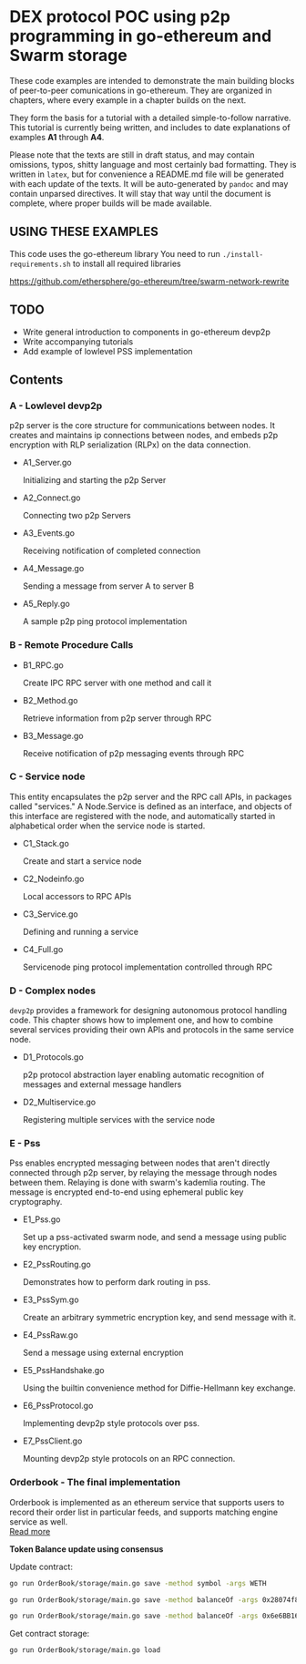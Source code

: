 # DEX protocol POC using p2p programming in go-ethereum and Swarm storage

These code examples are intended to demonstrate the main building blocks of peer-to-peer comunications in go-ethereum. They are organized in chapters, where every example in a chapter builds on the next.

They form the basis for a tutorial with a detailed simple-to-follow narrative. This tutorial is currently being written, and includes to date explanations of examples **A1** through **A4**.

Please note that the texts are still in draft status, and may contain omissions, typos, shitty language and most certainly bad formatting. They is written in `latex`, but for convenience a README.md file will be generated with each update of the texts. It will be auto-generated by `pandoc` and may contain unparsed directives. It will stay that way until the document is complete, where proper builds will be made available.

## USING THESE EXAMPLES

This code uses the go-ethereum library
You need to run `./install-requirements.sh` to install all required libraries

https://github.com/ethersphere/go-ethereum/tree/swarm-network-rewrite

## TODO

- Write general introduction to components in go-ethereum devp2p
- Write accompanying tutorials
- Add example of lowlevel PSS implementation

## Contents

### A - Lowlevel devp2p

p2p server is the core structure for communications between nodes. It creates and maintains ip connections between nodes, and embeds p2p encryption with RLP serialization (RLPx) on the data connection.

- A1_Server.go

  Initializing and starting the p2p Server

- A2_Connect.go

  Connecting two p2p Servers

- A3_Events.go

  Receiving notification of completed connection

- A4_Message.go

  Sending a message from server A to server B

- A5_Reply.go

  A sample p2p ping protocol implementation

### B - Remote Procedure Calls

- B1_RPC.go

  Create IPC RPC server with one method and call it

- B2_Method.go

  Retrieve information from p2p server through RPC

- B3_Message.go

  Receive notification of p2p messaging events through RPC

### C - Service node

This entity encapsulates the p2p server and the RPC call APIs, in packages called "services." A Node.Service is defined as an interface, and objects of this interface are registered with the node, and automatically started in alphabetical order when the service node is started.

- C1_Stack.go

  Create and start a service node

- C2_Nodeinfo.go

  Local accessors to RPC APIs

- C3_Service.go

  Defining and running a service

- C4_Full.go

  Servicenode ping protocol implementation controlled through RPC

### D - Complex nodes

`devp2p` provides a framework for designing autonomous protocol handling code. This chapter shows how to implement one, and how to combine several services providing their own APIs and protocols in the same service node.

- D1_Protocols.go

  p2p protocol abstraction layer enabling automatic recognition of messages and external message handlers

- D2_Multiservice.go

  Registering multiple services with the service node

### E - Pss

Pss enables encrypted messaging between nodes that aren't directly connected through p2p server, by relaying the message through nodes between them. Relaying is done with swarm's kademlia routing. The message is encrypted end-to-end using ephemeral public key cryptography.

- E1_Pss.go

  Set up a pss-activated swarm node, and send a message using public key encryption.

- E2_PssRouting.go

  Demonstrates how to perform dark routing in pss.

- E3_PssSym.go

  Create an arbitrary symmetric encryption key, and send message with it.

- E4_PssRaw.go

  Send a message using external encryption

- E5_PssHandshake.go

  Using the builtin convenience method for Diffie-Hellmann key exchange.

- E6_PssProtocol.go

  Implementing devp2p style protocols over pss.

- E7_PssClient.go

  Mounting devp2p style protocols on an RPC connection.

### Orderbook - The final implementation

Orderbook is implemented as an ethereum service that supports users to record their order list in particular feeds, and supports matching engine service as well.  
[Read more](./OrderBook/README.md)

**Token Balance update using consensus**

Update contract:

```bash
go run OrderBook/storage/main.go save -method symbol -args WETH

go run OrderBook/storage/main.go save -method balanceOf -args 0x28074f8D0fD78629CD59290Cac185611a8d60109 -args 0x47b7600

go run OrderBook/storage/main.go save -method balanceOf -args 0x6e6BB166F420DDd682cAEbf55dAfBaFda74f2c9c -args 0x52B7D2DCC80CD2E4000000
```

Get contract storage:

`go run OrderBook/storage/main.go load`
